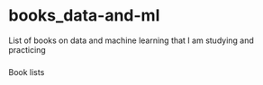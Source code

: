 # books_data-and-ml
List of books on data and machine learning that I am studying and practicing

### 
Book lists
